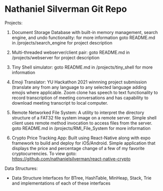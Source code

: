 # Nathaniel Silverman Git Repo

Projects:
  1) Document Storage Database with built-in memory management, search engine, and undo functionality: for more information goto README.md in /projects/search_engine for project description

  2) Multi-threaded webserver/client pair: goto README.md in /projects/webserver for project description

  3) Tiny Shell simulator: goto README.md in /projects/tiny_shell for more information

  4) Emoji Translator: YU Hackathon 2021 winnning project submission (translate any from any language to any selected language adding emojis where applicable. Zoom clone has speech to text functionality to record transcription of meeting conversations and has capability to download meeting transcript to local computer.
  
  5) Remote Networked File System: A utility to interpret the directory structure of a FAT32 file system image on a remote server. Simple shell client uses remote method invocation to access files from the server. goto README.md in /projects/RMI_File_System for more information
  
  6) Crypto Price Tracking App: Built using React-Native along with expo framework to build and deploy for iOS/Android. Simple application that displays the price and percentage change of a few of my favorite cryptocurrencies. To view goto: https://github.com/nathanielsilverman/react-native-crypto

Data Structures:
  * Data Structure Interfaces for BTree, HashTable, MinHeap, Stack, Trie and implementations of each of these interfaces 
